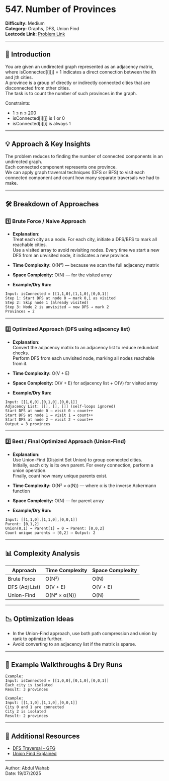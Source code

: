 # 547. Number of Provinces

**Difficulty:** Medium  
**Category:** Graphs, DFS, Union Find  
**Leetcode Link:** [Problem Link](https://leetcode.com/problems/number-of-provinces/)

---

## 📝 Introduction

You are given an undirected graph represented as an adjacency matrix, where isConnected[i][j] = 1 indicates a direct connection between the ith and jth cities.  
A province is a group of directly or indirectly connected cities that are disconnected from other cities.  
The task is to count the number of such provinces in the graph.

Constraints:<br>
- 1 ≤ n ≤ 200  
- isConnected[i][j] is 1 or 0  
- isConnected[i][i] is always 1  

---

## 💡 Approach & Key Insights

The problem reduces to finding the number of connected components in an undirected graph.  
Each connected component represents one province.  
We can apply graph traversal techniques (DFS or BFS) to visit each connected component and count how many separate traversals we had to make.

---

## 🛠️ Breakdown of Approaches

### 1️⃣ Brute Force / Naive Approach

- **Explanation:**  
  Treat each city as a node. For each city, initiate a DFS/BFS to mark all reachable cities.  
  Use a visited array to avoid revisiting nodes. Every time we start a new DFS from an unvisited node, it indicates a new province.

- **Time Complexity:** O(N²) — because we scan the full adjacency matrix  
- **Space Complexity:** O(N) — for the visited array  
- **Example/Dry Run:**

```plaintext
Input: isConnected = [[1,1,0],[1,1,0],[0,0,1]]
Step 1: Start DFS at node 0 → mark 0,1 as visited
Step 2: Skip node 1 (already visited)
Step 3: Node 2 is unvisited → new DFS → mark 2
Provinces = 2
```

---

### 2️⃣ Optimized Approach (DFS using adjacency list)

- **Explanation:**  
  Convert the adjacency matrix to an adjacency list to reduce redundant checks.  
  Perform DFS from each unvisited node, marking all nodes reachable from it.

- **Time Complexity:** O(V + E)  
- **Space Complexity:** O(V + E) for adjacency list + O(V) for visited array  
- **Example/Dry Run:**

```plaintext
Input: [[1,0,0],[0,1,0],[0,0,1]]
Adjacency List: [[], [], []] (self-loops ignored)
Start DFS at node 0 → visit 0 → count++
Start DFS at node 1 → visit 1 → count++
Start DFS at node 2 → visit 2 → count++
Output = 3 provinces
```

---

### 3️⃣ Best / Final Optimized Approach (Union-Find)

- **Explanation:**  
  Use Union-Find (Disjoint Set Union) to group connected cities.  
  Initially, each city is its own parent. For every connection, perform a union operation.  
  Finally, count how many unique parents exist.

- **Time Complexity:** O(N² × α(N)) — where α is the inverse Ackermann function  
- **Space Complexity:** O(N) — for parent array  
- **Example/Dry Run:**

```plaintext
Input: [[1,1,0],[1,1,0],[0,0,1]]
Parent: [0,1,2]
Union(0,1) → Parent[1] = 0 → Parent: [0,0,2]
Count unique parents → [0,2] → Output: 2
```

---

## 📊 Complexity Analysis

| Approach      | Time Complexity    | Space Complexity |
| ------------- | ------------------ | ---------------- |
| Brute Force   | O(N²)              | O(N)             |
| DFS (Adj List)| O(V + E)           | O(V + E)         |
| Union-Find    | O(N² × α(N))       | O(N)             |

---

## 📉 Optimization Ideas

- In the Union-Find approach, use both path compression and union by rank to optimize further.
- Avoid converting to an adjacency list if the matrix is sparse.

---

## 📌 Example Walkthroughs & Dry Runs

```plaintext
Example:
Input: isConnected = [[1,0,0],[0,1,0],[0,0,1]]
Each city is isolated
Result: 3 provinces

Example:
Input: [[1,1,0],[1,1,0],[0,0,1]]
City 0 and 1 are connected
City 2 is isolated
Result: 2 provinces
```

---

## 🔗 Additional Resources

- [DFS Traversal - GFG](https://www.geeksforgeeks.org/depth-first-search-or-dfs-for-a-graph/)
- [Union Find Explained](https://www.geeksforgeeks.org/dsa/introduction-to-disjoint-set-data-structure-or-union-find-algorithm/)

---

Author: Abdul Wahab  
Date: 19/07/2025

